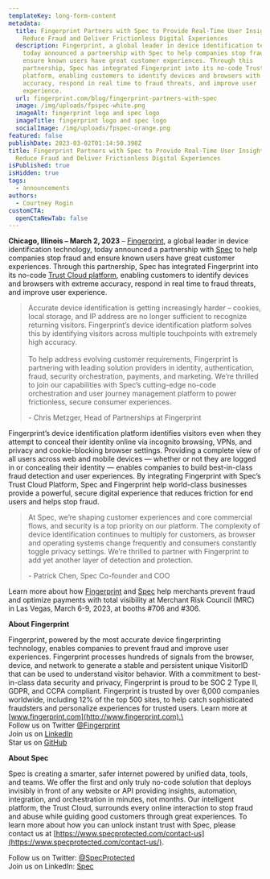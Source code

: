 ```yaml
---
templateKey: long-form-content
metadata:
  title: Fingerprint Partners with Spec to Provide Real-Time User Insights that
    Reduce Fraud and Deliver Frictionless Digital Experiences
  description: Fingerprint, a global leader in device identification technology,
    today announced a partnership with Spec to help companies stop fraud and
    ensure known users have great customer experiences. Through this
    partnership, Spec has integrated Fingerprint into its no-code Trust Cloud
    platform, enabling customers to identify devices and browsers with extreme
    accuracy, respond in real time to fraud threats, and improve user
    experience.
  url: fingerprint.com/blog/fingerprint-partners-with-spec
  image: /img/uploads/fpspec-white.png
  imageAlt: fingerprint logo and spec logo
  imageTitle: fingerprint logo and spec logo
  socialImage: /img/uploads/fpspec-orange.png
featured: false
publishDate: 2023-03-02T01:14:50.398Z
title: Fingerprint Partners with Spec to Provide Real-Time User Insights that
  Reduce Fraud and Deliver Frictionless Digital Experiences
isPublished: true
isHidden: true
tags:
  - announcements
authors:
  - Courtney Rogin
customCTA:
  openCtaNewTab: false
---
```

**Chicago, Illinois – March 2, 2023** – [Fingerprint](http://www.fingerprint.com), a global leader in device identification technology, today announced a partnership with [Spec](https://www.specprotected.com) to help companies stop fraud and ensure known users have great customer experiences. Through this partnership, Spec has integrated Fingerprint into its no-code [Trust Cloud platform](https://www.specprotected.com/spec-trust-cloud/), enabling customers to identify devices and browsers with extreme accuracy, respond in real time to fraud threats, and improve user experience.

> Accurate device identification is getting increasingly harder – cookies, local storage, and IP address are no longer sufficient to recognize returning visitors. Fingerprint’s device identification platform solves this by identifying visitors across multiple touchpoints with extremely high accuracy.\
> \
> To help address evolving customer requirements, Fingerprint is partnering with leading solution providers in identity, authentication, fraud, security orchestration, payments, and marketing. We’re thrilled to join our capabilities with Spec’s cutting-edge no-code orchestration and user journey management platform to power frictionless, secure consumer experiences.  
>
> \- Chris Metzger, Head of Partnerships at Fingerprint

Fingerprint’s device identification platform identifies visitors even when they attempt to conceal their identity online via incognito browsing, VPNs, and privacy and cookie-blocking browser settings. Providing a complete view of all users across web and mobile devices — whether or not they are logged in or concealing their identity — enables companies to build best-in-class fraud detection and user experiences. By integrating Fingerprint with Spec’s Trust Cloud Platform, Spec and Fingerprint help world-class businesses provide a powerful, secure digital experience that reduces friction for end users and helps stop fraud.

> At Spec, we’re shaping customer experiences and core commercial flows, and security is a top priority on our platform. The complexity of device identification continues to multiply for customers, as browser and operating systems change frequently and consumers constantly toggle privacy settings. We’re thrilled to partner with Fingerprint to add yet another layer of detection and protection. 
>
> \- Patrick Chen, Spec Co-founder and COO

Learn more about how [Fingerprint](https://try.fingerprint.com/en-us/book-a-meeting-for-merchant-risk-council-2023/?utm_source=press&utm_campaign=partnerships) and [Spec](https://info.specprotected.com/) help merchants prevent fraud and optimize payments with total visibility at Merchant Risk Council (MRC) in Las Vegas, March 6-9, 2023, at booths #706 and #306.

**About Fingerprint**

Fingerprint, powered by the most accurate device fingerprinting technology, enables companies to prevent fraud and improve user experiences. Fingerprint processes hundreds of signals from the browser, device, and network to generate a stable and persistent unique VisitorID that can be used to understand visitor behavior. With a commitment to best-in-class data security and privacy, Fingerprint is proud to be SOC 2 Type II, GDPR, and CCPA compliant. Fingerprint is trusted by over 6,000 companies worldwide, including 12% of the top 500 sites, to help catch sophisticated fraudsters and personalize experiences for trusted users. Learn more at [www.fingerprint.com](http://www.fingerprint.com).\
\
Follow us on Twitter [@Fingerprint](https://twitter.com/FingerprintJs/)\
Join us on [LinkedIn](https://www.linkedin.com/company/fingerprintjs)\
Star us on [GitHub](https://github.com/fingerprintjs/fingerprintjs)

**About Spec** 

Spec is creating a smarter, safer internet powered by unified data, tools, and teams. We offer the first and only truly no-code solution that deploys invisibly in front of any website or API providing insights, automation, integration, and orchestration in minutes, not months. Our intelligent platform, the Trust Cloud, surrounds every online interaction to stop fraud and abuse while guiding good customers through great experiences. To learn more about how you can unlock instant trust with Spec, please contact us at [https://www.specprotected.com/contact-us](https://www.specprotected.com/contact-us/).

Follow us on Twitter: [@SpecProtected](https://twitter.com/SpecProtected)\
Join us on LinkedIn: [Spec](https://www.linkedin.com/company/specprotected)